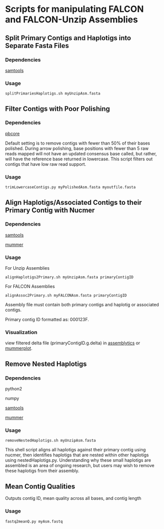 # Scripts for manipulating FALCON and FALCON-Unzip Assemblies


## Split Primary Contigs and Haplotigs into Separate Fasta Files

### Dependencies
[samtools](http://samtools.sourceforge.net/)

### Usage

    splitPrimariesHaplotigs.sh myUnzipAsm.fasta




## Filter Contigs with Poor Polishing

### Dependencies
[pbcore](https://github.com/PacificBiosciences/pbcore)

Default setting is to remove contigs with fewer than 50% of their bases polished. During arrow polishing, base positions with fewer than 5 raw reads mapped will not have an updated consensus base called, but rather, will have the reference base returned in lowercase. This script filters out contigs that have low raw read support.

### Usage

    trimLowercaseContigs.py myPolishedAsm.fasta myoutfile.fasta
    
    
    
    
## Align Haplotigs/Associated Contigs to their Primary Contig with Nucmer

### Dependencies
[samtools](http://samtools.sourceforge.net/)

[mummer](http://mummer.sourceforge.net/)

### Usage
For Unzip Assemblies

    alignHaplotigs2Primary.sh myUnzipAsm.fasta primaryContigID

For FALCON Assemblies

    alignAssoc2Primary.sh myFALCONAsm.fasta primaryContigID


Assembly file must contain both primary contigs and haplotig or associated contigs.

Primary contig ID formatted as: 000123F.

### Visualization

view filtered delta file (primaryContigID.g.delta) in [assemblytics](http://qb.cshl.edu/assemblytics/) or [mummerplot](http://mummer.sourceforge.net/manual/#mummerplot).




## Remove Nested Haplotigs

### Dependencies
python2

numpy

[samtools](http://samtools.sourceforge.net/)

[mummer](http://mummer.sourceforge.net/)

### Usage
    removeNestedHaplotigs.sh myUnzipAsm.fasta

This shell script aligns all haplotigs against their primary contig using nucmer, then identifies haplotigs that are nested within other haplotigs using nestedHaplotigs.py. Understanding why these small haplotigs are assembled is an area of ongoing research, but users may wish to remove these haplotigs from their assembly.




## Mean Contig Qualities
Outputs contig ID, mean quality across all bases, and contig length

### Usage 
    fastq2meanQ.py myAsm.fastq



